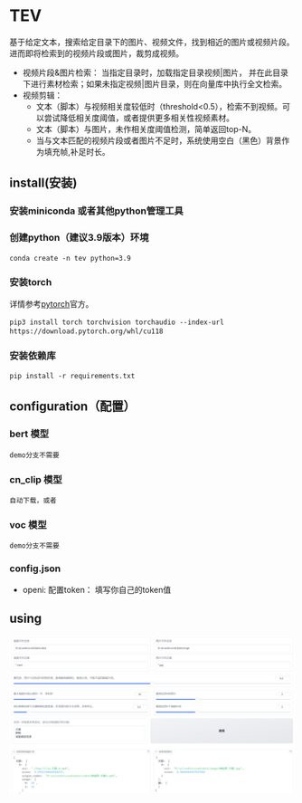 # TEV 
基于给定文本，搜索给定目录下的图片、视频文件，找到相近的图片或视频片段。进而即将检索到的视频片段或图片，裁剪成视频。
- 视频片段&图片检索： 当指定目录时，加载指定目录视频|图片， 并在此目录下进行素材检索；如果未指定视频|图片目录，则在向量库中执行全文检索。
- 视频剪辑：
  - 文本（脚本）与视频相关度较低时（threshold<0.5），检索不到视频。可以尝试降低相关度阈值，或者提供更多相关性视频素材。
  - 文本（脚本）与图片，未作相关度阈值检测，简单返回top-N。
  - 当与文本匹配的视频片段或者图片不足时，系统使用空白（黑色）背景作为填充帧,补足时长。

## install(安装)
### 安装miniconda 或者其他python管理工具



### 创建python（建议3.9版本）环境

```shell
conda create -n tev python=3.9
```

### 安装torch

详情参考[pytorch](https://pytorch.org/)官方。

```shell
pip3 install torch torchvision torchaudio --index-url https://download.pytorch.org/whl/cu118
```

### 安装依赖库

```shell
pip install -r requirements.txt
```

## configuration（配置）

### bert 模型

`demo分支不需要`

### cn_clip 模型

`自动下载，或者`

### voc 模型

`demo分支不需要`

### config.json

- openi: 配置token： 填写你自己的token值

## using

![主界面](./images/main.png)

